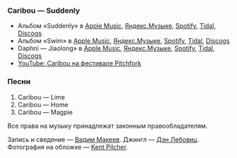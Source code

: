 ### Caribou — Suddenly

- Альбом «Suddenly» в
	[Apple Music](https://music.apple.com/album/1487724466),
	[Яндекс.Музыке](https://music.yandex.ru/album/9350094),
	[Spotify](https://open.spotify.com/album/3q5CZdmVxP6hE0mlBcYEU1),
	[Tidal](https://tidal.com/browse/album/121423025),
	[Discogs](https://www.discogs.com/master/1688972)
- Альбом «Swim» в
	[Apple Music](https://music.apple.com/album/1246357659),
	[Яндекс.Музыке](https://music.yandex.ru/album/60329),
	[Spotify](https://open.spotify.com/album/3gkW0gOyovtdcscDX6WZ6O),
	[Tidal](https://tidal.com/browse/album/74928371),
	[Discogs](https://www.discogs.com/master/240989)
- Daphni — Jiaolong» в
	[Apple Music](https://music.apple.com/album/1282790105),
	[Яндекс.Музыке](https://music.yandex.ru/album/1976862),
	[Spotify](https://open.spotify.com/album/4MLv6PbCID5my2Dtya3iUd),
	[Tidal](https://tidal.com/browse/album/79278408),
	[Discogs](https://www.discogs.com/master/480403)
- [YouTube: Caribou на фестивале Pitchfork](https://youtu.be/j755GoKSrUE)

### Песни

1. Caribou — Lime
2. Caribou — Home
3. Caribou — Magpie

Все права на музыку принадлежат законным правообладателям.

Запись и сведение — [Вадим Макеев](https://pepelsbey.dev/).
Джингл — [Дэн Лебовиц](https://www.youtube.com/channel/UC38A5qHrlc_Zgua7vL4b96w).
Фотография на обложке — [Kent Pilcher](https://unsplash.com/photos/87MIF4vqHWg).
